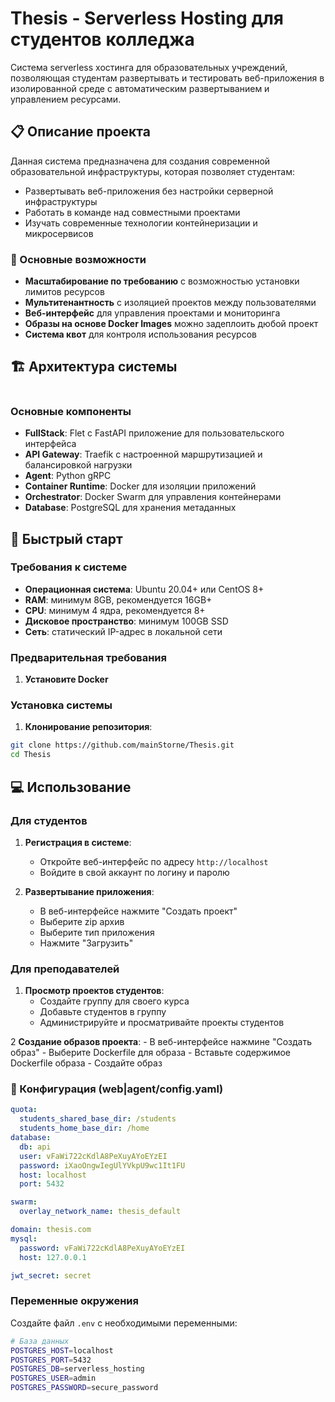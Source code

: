 # Thesis - Serverless Hosting для студентов колледжа

Система serverless хостинга для образовательных учреждений, позволяющая студентам развертывать и тестировать веб-приложения в изолированной среде с автоматическим развертыванием и управлением ресурсами.

## 📋 Описание проекта

Данная система предназначена для создания современной образовательной инфраструктуры, которая позволяет студентам:

- Развертывать веб-приложения без настройки серверной инфраструктуры
- Работать в команде над совместными проектами
- Изучать современные технологии контейнеризации и микросервисов

### 🎯 Основные возможности

- **Масштабирование по требованию** с возможностью установки лимитов ресурсов
- **Мультитенантность** с изоляцией проектов между пользователями
- **Веб-интерфейс** для управления проектами и мониторинга
- **Образы на основе Docker Images** можно задеплоить дюбой проект
- **Система квот** для контроля использования ресурсов

## 🏗️ Архитектура системы

```

```

### Основные компоненты

- **FullStack**: Flet с FastAPI приложение для пользовательского интерфейса
- **API Gateway**: Traefik с настроенной маршрутизацией и балансировкой нагрузки
- **Agent**: Python gRPC
- **Container Runtime**: Docker для изоляции приложений
- **Orchestrator**: Docker Swarm для управления контейнерами
- **Database**: PostgreSQL для хранения метаданных

## 🚀 Быстрый старт

### Требования к системе

- **Операционная система**: Ubuntu 20.04+ или CentOS 8+
- **RAM**: минимум 8GB, рекомендуется 16GB+
- **CPU**: минимум 4 ядра, рекомендуется 8+
- **Дисковое пространство**: минимум 100GB SSD
- **Сеть**: статический IP-адрес в локальной сети

### Предварительная требования

1. **Установите Docker**

### Установка системы

1. **Клонирование репозитория**:

```bash
git clone https://github.com/mainStorne/Thesis.git
cd Thesis
```

## 💻 Использование

### Для студентов

1. **Регистрация в системе**:
   - Откройте веб-интерфейс по адресу `http://localhost`
   - Войдите в свой аккаунт по логину и паролю

2. **Развертывание приложения**:
   - В веб-интерфейсе нажмите "Создать проект"
   - Выберите zip архив
   - Выберите тип приложения
   - Нажмите "Загрузить"

### Для преподавателей

1. **Просмотр проектов студентов**:
   - Создайте группу для своего курса
   - Добавьте студентов в группу
   - Администрируйте и просматривайте проекты студентов

2  **Создание образов проекта**:
    - В веб-интерфейсе нажмине "Создать образ"
    - Выберите Dockerfile для образа
    - Вставьте содержимое Dockerfile образа
    - Создайте образ

### 🔧 Конфигурация (web|agent/config.yaml)

```yaml
quota:
  students_shared_base_dir: /students
  students_home_base_dir: /home
database:
  db: api
  user: vFaWi722cKdlA8PeXuyAYoEYzEI
  password: iXaoOngwIegUlYVkpU9wc1It1FU
  host: localhost
  port: 5432

swarm:
  overlay_network_name: thesis_default

domain: thesis.com
mysql:
  password: vFaWi722cKdlA8PeXuyAYoEYzEI
  host: 127.0.0.1

jwt_secret: secret
```

### Переменные окружения

Создайте файл `.env` с необходимыми переменными:

```bash
# База данных
POSTGRES_HOST=localhost
POSTGRES_PORT=5432
POSTGRES_DB=serverless_hosting
POSTGRES_USER=admin
POSTGRES_PASSWORD=secure_password
```
